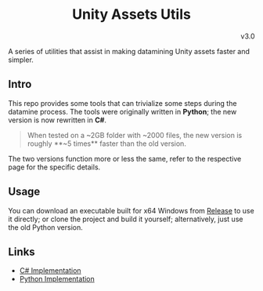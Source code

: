<h1 align="center">Unity Assets Utils</h1>
<p align="right">v3.0</p>

A series of utilities that assist in making datamining Unity assets faster and simpler.

## Intro
This repo provides some tools that can trivialize some steps during the datamine process.
The tools were originally written in **Python**; the new version is now rewritten in **C#**.

> When tested on a ~2GB folder with ~2000 files, the new version is roughly **~5 times** faster than the old version.

The two versions function more or less the same, refer to the respective page for the specific details.

## Usage
You can download an executable built for x64 Windows from [Release](https://github.com/Haoming02/Unity-Assets-Utils/releases) to use it directly; 
or clone the project and build it yourself; alternatively, just use the old Python version.

## Links
- [C# Implementation](src/)
- [Python Implementation](python/)

